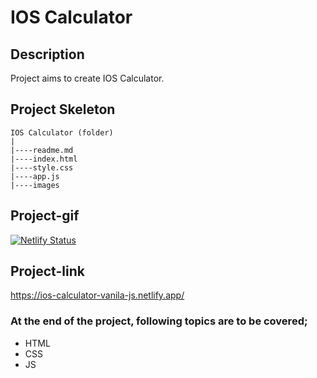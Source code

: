 # IOS Calculator
## Description
Project aims to create IOS Calculator.
## Project Skeleton
```
IOS Calculator (folder)
|
|----readme.md
|----index.html
|----style.css
|----app.js		
|----images
```
## Project-gif
[![Netlify Status](https://api.netlify.com/api/v1/badges/fffdacbd-05d6-4e18-abf2-948741b2596f/deploy-status)](https://app.netlify.com/sites/leafy-heliotrope-83764c/deploys)
## Project-link
https://ios-calculator-vanila-js.netlify.app/
### At the end of the project, following topics are to be covered;
- HTML
- CSS
- JS
